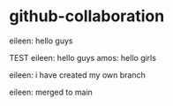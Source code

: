 # github-collaboration

eileen: hello guys

TEST
eileen: hello guys amos: hello girls

eileen: i have created my own branch

eileen: merged to main
